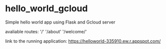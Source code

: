 # hello_world_gcloud
Simple hello world app using Flask and Gcloud server

avaliable routes:
'/'
'/about'
'/welcome/<name>'
  
  link to the running application:  https://helloworld-335910.ew.r.appspot.com/
